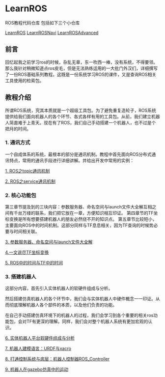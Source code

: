 # LearnROS

ROS教程代码仓库
包括如下三个小仓库

[LearnROS](./LearnROS/readme.md)
[LearnROSNavi](./LearnROSNavi/readme.md)
[LearnROSAdvanced](./LearnROSAdcanced/readme.md)

## 前言

回忆起我之前学习ros的时候，杂乱无章，东一吹西一棒，没有系统，不得要领。那么我针对稍微知道点ros皮毛，但是无法熟练运用的一大批门外汉们，详细撰写了一份ROS基础系列教程。这既是一份系统学习ROS的课件，又是查询ROS相关工具使用的检索包。

## 教程介绍

所谓ROS系统，究其本质就是一个超级工具包。为了避免重复造轮子，ROS系统提供给我们面向机器人的各个环节、各式各样有用的工具包。从前，我们建立机器人简直难于上青天。现在有了ROS，我们自己手动搭建一个机器人，也不过是个把月的时间。

### 1. 通讯方式
一个自成体系的系统，最根本的部分是通讯机制。教程中首先面向ROS分布式通讯特点，常用的通讯手段进行详细讲解。并给出开发中常用的实例：


[1. ROS之topic通讯机制](https://blog.csdn.net/allenhsu6/article/details/112334048)

[2. ROS之service通讯机制](https://blog.csdn.net/allenhsu6/article/details/112384549)


### 2. 核心功能包
第三章节提及到的三块内容：参数服务器、命名空间与launch文件大全解互相之间有千丝万缕的联系，我们把它放在一章，方便知识相互印证。
第四章节的TF坐标变换是所有想要搭建机器人的朋友必然绕不开的知识点。
第五章节比较短小，主要面向ROS中的时间机制。这部分同样与TF息息相关，因为TF查询的时候势必要与时间相关联。

[3. 参数服务器、命名空间与launch文件大全解](https://blog.csdn.net/allenhsu6/article/details/112604296)

[4.一文说尽TF坐标变换 ](https://blog.csdn.net/allenhsu6/article/details/112552971)

[5. ROS中的时间与TF中的时间](https://blog.csdn.net/allenhsu6/article/details/112694790)

### 3. 搭建机器人
这部分内容，首先引入实体机器人的软硬件组成与分析。

然后搭建仿真机器人的各个环节中，我们会与实体机器人中硬件概念一一印证。从而彻底理解机器人各个部件的本质，以及他们负责的功能。

在自己手动搭建仿真环境下的机器人的过程，我们会学习到各个重要的相关ros功能包，会对TF有更深的理解。同样，我们会对整个机器人系统有更加宏观的认识。



[6. 实体机器人平台软硬件组成与分析](https://blog.csdn.net/allenhsu6/article/details/112402274)


[7. 机器人建模语言：URDF与xacro](https://blog.csdn.net/allenhsu6/article/details/112729832#comments_14654514)

[8. 打通控制系统与底层：机器人控制器ROS_Controller](https://blog.csdn.net/allenhsu6/article/details/112730929)

[9. 机器人在gazebo仿真中的运动](https://blog.csdn.net/allenhsu6/article/details/112731225)
